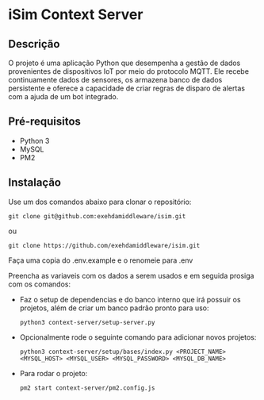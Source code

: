 # iSim Context Server

## Descrição

O projeto é uma aplicação Python que desempenha a gestão de dados provenientes de dispositivos IoT por meio do protocolo MQTT. Ele recebe continuamente dados de sensores, os armazena banco de dados persistente e oferece a capacidade de criar regras de disparo de alertas com a ajuda de um bot integrado.

## Pré-requisitos

- Python 3
- MySQL
- PM2

## Instalação

Use um dos comandos abaixo para clonar o repositório:

`git clone git@github.com:exehdamiddleware/isim.git`

ou

`git clone https://github.com/exehdamiddleware/isim.git`

Faça uma copia do .env.example e o renomeie para .env

Preencha as variaveis com os dados a serem usados e em seguida prosiga com os comandos:

- Faz o setup de dependencias e do banco interno que irá possuir os projetos, além de criar um banco padrão pronto para uso:

  `python3 context-server/setup-server.py`

- Opcionalmente rode o seguinte comando para adicionar novos projetos:

  `python3 context-server/setup/bases/index.py <PROJECT_NAME> <MYSQL_HOST> <MYSQL_USER> <MYSQL_PASSWORD> <MYSQL_DB_NAME>`

- Para rodar o projeto:

  `pm2 start context-server/pm2.config.js`
